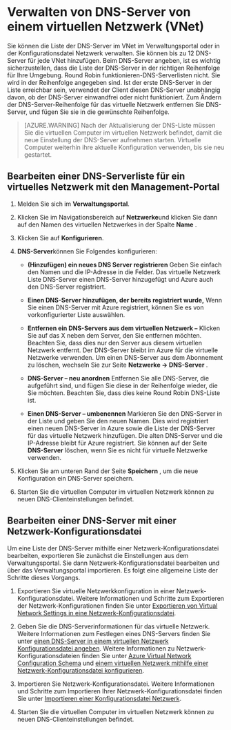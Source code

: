 <properties 
   pageTitle="Verwalten von DNS-Server von einem virtuellen Netzwerk (VNet)"
   description="Informationen Sie zum Hinzufügen und Entfernen von DNS-Servern in einem virtuellen Netzwerk (Vnet)"
   services="virtual-network"
   documentationCenter="na"
   authors="jimdial"
   manager="carmonm"
   editor="tysonn" />
<tags 
   ms.service="virtual-network"
   ms.devlang="na"
   ms.topic="article"
   ms.tgt_pltfrm="na"
   ms.workload="infrastructure-services"
   ms.date="03/15/2016"
   ms.author="jdial" />

# <a name="manage-dns-servers-used-by-a-virtual-network-vnet"></a>Verwalten von DNS-Server von einem virtuellen Netzwerk (VNet)

Sie können die Liste der DNS-Server im VNet im Verwaltungsportal oder in der Konfigurationsdatei Netzwerk verwalten. Sie können bis zu 12 DNS-Server für jede VNet hinzufügen. Beim DNS-Server angeben, ist es wichtig sicherzustellen, dass die Liste der DNS-Server in der richtigen Reihenfolge für Ihre Umgebung. Round Robin funktionieren-DNS-Serverlisten nicht. Sie wird in der Reihenfolge angegeben sind. Ist der erste DNS-Server in der Liste erreichbar sein, verwendet der Client diesen DNS-Server unabhängig davon, ob der DNS-Server einwandfrei oder nicht funktioniert. Zum Ändern der DNS-Server-Reihenfolge für das virtuelle Netzwerk entfernen Sie DNS-Server, und fügen Sie sie in die gewünschte Reihenfolge.

>[AZURE.WARNING] Nach der Aktualisierung der DNS-Liste müssen Sie die virtuellen Computer im virtuellen Netzwerk befindet, damit die neue Einstellung der DNS-Server aufnehmen starten. Virtuelle Computer weiterhin ihre aktuelle Konfiguration verwenden, bis sie neu gestartet.

## <a name="edit-a-dns-server-list-for-a-virtual-network-using-the-management-portal"></a>Bearbeiten einer DNS-Serverliste für ein virtuelles Netzwerk mit den Management-Portal

1. Melden Sie sich im **Verwaltungsportal**.

1. Klicken Sie im Navigationsbereich auf **Netzwerke**und klicken Sie dann auf den Namen des virtuellen Netzwerkes in der Spalte **Name** .

1. Klicken Sie auf **Konfigurieren**.

1. **DNS-Server**können Sie Folgendes konfigurieren:

    - **(Hinzufügen) ein neues DNS Server registrieren** Geben Sie einfach den Namen und die IP-Adresse in die Felder. Das virtuelle Netzwerk Liste DNS-Server einen DNS-Server hinzugefügt und Azure auch den DNS-Server registriert.

    - **Einen DNS-Server hinzufügen, der bereits registriert wurde,** Wenn Sie einen DNS-Server mit Azure registriert, können Sie es von vorkonfigurierter Liste auswählen.

    - **Entfernen ein DNS-Servers aus dem virtuellen Netzwerk –** Klicken Sie auf das X neben dem Server, den Sie entfernen möchten. Beachten Sie, dass dies nur den Server aus diesem virtuellen Netzwerk entfernt. Der DNS-Server bleibt im Azure für die virtuelle Netzwerke verwenden. Um einen DNS-Server aus dem Abonnement zu löschen, wechseln Sie zur Seite **Netzwerke -> DNS-Server** .

    - **DNS-Server – neu anordnen** Entfernen Sie alle DNS-Server, die aufgeführt sind, und fügen Sie diese in der Reihenfolge wieder, die Sie möchten. Beachten Sie, dass dies keine Round Robin DNS-Liste ist.

    - **Einen DNS-Server – umbenennen** Markieren Sie den DNS-Server in der Liste und geben Sie den neuen Namen. Dies wird registriert einen neuen DNS-Server in Azure sowie die Liste der DNS-Server für das virtuelle Netzwerk hinzufügen. Die alten DNS-Server und die IP-Adresse bleibt für Azure registriert. Sie können auf der Seite **DNS-Server** löschen, wenn Sie es nicht für virtuelle Netzwerke verwenden.

1. Klicken Sie am unteren Rand der Seite **Speichern** , um die neue Konfiguration ein DNS-Server speichern.

1. Starten Sie die virtuellen Computer im virtuellen Netzwerk können zu neuen DNS-Clienteinstellungen befindet.

## <a name="edit-a-dns-server-list-using-a-network-configuration-file"></a>Bearbeiten einer DNS-Server mit einer Netzwerk-Konfigurationsdatei

Um eine Liste der DNS-Server mithilfe einer Netzwerk-Konfigurationsdatei bearbeiten, exportieren Sie zunächst die Einstellungen aus dem Verwaltungsportal. Sie dann Netzwerk-Konfigurationsdatei bearbeiten und über das Verwaltungsportal importieren. Es folgt eine allgemeine Liste der Schritte dieses Vorgangs.

1. Exportieren Sie virtuelle Netzwerkkonfiguration in einer Netzwerk-Konfigurationsdatei. Weitere Informationen und Schritte zum Exportieren der Netzwerk-Konfigurationen finden Sie unter [Exportieren von Virtual Network Settings in eine Netzwerk-Konfigurationsdatei](virtual-networks-using-network-configuration-file.md).

1. Geben Sie die DNS-Serverinformationen für das virtuelle Netzwerk. Weitere Informationen zum Festlegen eines DNS-Servers finden Sie unter [einen DNS-Server in einem virtuellen Netzwerk Konfigurationsdatei angeben](virtual-networks-specifying-a-dns-settings-in-a-virtual-network-configuration-file.md). Weitere Informationen zu Netzwerk-Konfigurationsdateien finden Sie unter [Azure Virtual Network Configuration Schema](https://msdn.microsoft.com/library/azure/jj157100.aspx) und [einem virtuellen Netzwerk mithilfe einer Netzwerk-Konfigurationsdatei konfigurieren](virtual-networks-using-network-configuration-file.md).

1. Importieren Sie Netzwerk-Konfigurationsdatei. Weitere Informationen und Schritte zum Importieren Ihrer Netzwerk-Konfigurationsdatei finden Sie unter [Importieren einer Konfigurationsdatei Netzwerk](virtual-networks-using-network-configuration-file.md).

1. Starten Sie die virtuellen Computer im virtuellen Netzwerk können zu neuen DNS-Clienteinstellungen befindet.
